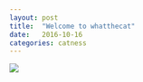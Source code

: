 ```yaml
---
layout: post
title:  "Welcome to whatthecat"
date:   2016-10-16
categories: catness
---
```

<html>
<head>
<title>
Cat of the day
</title>
</head>
<body>
<img src="http://www.publicdomainpictures.net/pictures/80000/velka/black-and-white-cat-1395009210V6g.jpg"/>
</body>
</html>


